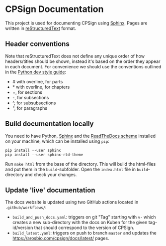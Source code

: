 # CPSign Documentation

This project is used for documenting CPSign using [Sphinx](http://www.sphinx-doc.org/en/stable/). Pages are written in [reStructuredText](http://docutils.sourceforge.net/rst.html) format.

## Header conventions
Note that reStructuredText does not define any unique order of how headers/titles should be shown, instead it's based on the order they appear in each document. For convenience we should use the conventions outlined in the [Python dev style guide](https://devguide.python.org/documenting/#sections):

- \# with overline, for parts
- \* with overline, for chapters
- =, for sections
- -, for subsections
- ^, for subsubsections
- ", for paragraphs

## Build documentation locally

You need to have Python, [Sphinx](http://www.sphinx-doc.org/en/stable/) and the [ReadTheDocs scheme](https://github.com/snide/sphinx_rtd_theme) installed on your machine, which can be installed using `pip`: 
```
pip install --user sphinx
pip install --user sphinx-rtd-theme
```
Run `make html` from the base of the directory. This will build the html-files and put them in the `build`-subfolder. Open the `index.html` file in `build`-directory and
check your changes.

## Update 'live' documentation

The docs website is updated using two GitHub actions located in `.github/workflows/`:
- `build_and_push_docs.yaml`: triggers on git "Tag" starting with `v-` which creates a new sub-directory with the docs on Kuben for the given tag-id/version that should correspond to the version of CPSign.
- `build_latest.yaml`: triggers on push to branch `master` and updates the https://arosbio.com/cpsign/docs/latest/ pages.
